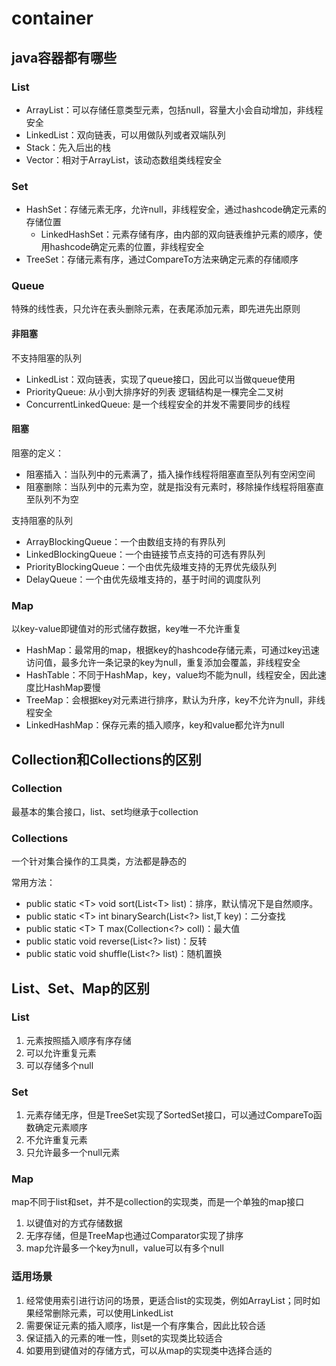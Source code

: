  # container

## java容器都有哪些

### List
+ ArrayList：可以存储任意类型元素，包括null，容量大小会自动增加，非线程安全
+ LinkedList：双向链表，可以用做队列或者双端队列
+ Stack：先入后出的栈
+ Vector：相对于ArrayList，该动态数组类线程安全

### Set
+ HashSet：存储元素无序，允许null，非线程安全，通过hashcode确定元素的存储位置
   + LinkedHashSet：元素存储有序，由内部的双向链表维护元素的顺序，使用hashcode确定元素的位置，非线程安全
+ TreeSet：存储元素有序，通过CompareTo方法来确定元素的存储顺序
### Queue
特殊的线性表，只允许在表头删除元素，在表尾添加元素，即先进先出原则
#### 非阻塞
不支持阻塞的队列
+ LinkedList：双向链表，实现了queue接口，因此可以当做queue使用
+ PriorityQueue: 从小到大排序好的列表 逻辑结构是一棵完全二叉树
+ ConcurrentLinkedQueue: 是一个线程安全的并发不需要同步的线程
#### 阻塞
阻塞的定义：
+ 阻塞插入：当队列中的元素满了，插入操作线程将阻塞直至队列有空闲空间
+ 阻塞删除：当队列中的元素为空，就是指没有元素时，移除操作线程将阻塞直至队列不为空

支持阻塞的队列
+ ArrayBlockingQueue：一个由数组支持的有界队列
+ LinkedBlockingQueue：一个由链接节点支持的可选有界队列
+ PriorityBlockingQueue：一个由优先级堆支持的无界优先级队列
+ DelayQueue：一个由优先级堆支持的，基于时间的调度队列

### Map
以key-value即键值对的形式储存数据，key唯一不允许重复
+ HashMap：最常用的map，根据key的hashcode存储元素，可通过key迅速访问值，最多允许一条记录的key为null，重复添加会覆盖，非线程安全
+ HashTable：不同于HashMap，key，value均不能为null，线程安全，因此速度比HashMap要慢
+ TreeMap：会根据key对元素进行排序，默认为升序，key不允许为null，非线程安全
+ LinkedHashMap：保存元素的插入顺序，key和value都允许为null

## Collection和Collections的区别

### Collection
最基本的集合接口，list、set均继承于collection

### Collections
一个针对集合操作的工具类，方法都是静态的

常用方法：
+ public static \<T> void sort(List\<T> list)：排序，默认情况下是自然顺序。
+ public static \<T> int binarySearch(List\<?> list,T key)：二分查找
+ public static \<T> T max(Collection\<?> coll)：最大值
+ public static void reverse(List\<?> list)：反转
+ public static void shuffle(List\<?> list)：随机置换

## List、Set、Map的区别

### List
1. 元素按照插入顺序有序存储
2. 可以允许重复元素
3. 可以存储多个null

### Set
1. 元素存储无序，但是TreeSet实现了SortedSet接口，可以通过CompareTo函数确定元素顺序
2. 不允许重复元素
3. 只允许最多一个null元素

### Map
map不同于list和set，并不是collection的实现类，而是一个单独的map接口

1. 以键值对的方式存储数据
2. 无序存储，但是TreeMap也通过Comparator实现了排序
3. map允许最多一个key为null，value可以有多个null

### 适用场景
1. 经常使用索引进行访问的场景，更适合list的实现类，例如ArrayList；同时如果经常删除元素，可以使用LinkedList
2. 需要保证元素的插入顺序，list是一个有序集合，因此比较合适
3. 保证插入的元素的唯一性，则set的实现类比较适合
4. 如要用到键值对的存储方式，可以从map的实现类中选择合适的

